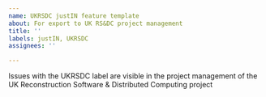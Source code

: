 ```yaml
---
name: UKRSDC justIN feature template
about: For export to UK RS&DC project management
title: ''
labels: justIN, UKRSDC
assignees: ''

---
```


Issues with the UKRSDC label are visible in the project management of the UK Reconstruction Software & Distributed Computing project
